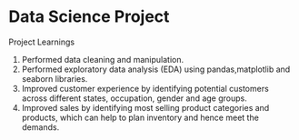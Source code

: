# Data Science Project

Project Learnings 
1) Performed data cleaning and manipulation.
2) Performed exploratory data analysis (EDA) using pandas,matplotlib and seaborn libraries.
3) Improved customer experience by identifying potential customers across different states, occupation, gender and age groups.
4) Improved sales by identifying most selling product categories and products, which can help to plan inventory and hence meet the demands.
